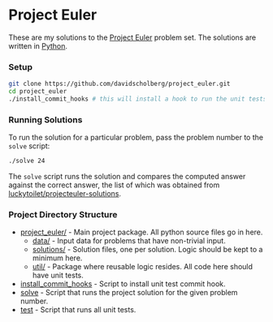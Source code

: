 # Project Euler

These are my solutions to the [Project Euler][project-euler-site] problem set. The solutions are written in [Python][python].

[project-euler-site]: https://projecteuler.net/
[python]: https://www.python.org/

### Setup

```bash
git clone https://github.com/davidscholberg/project_euler.git
cd project_euler
./install_commit_hooks # this will install a hook to run the unit tests on commit
```

### Running Solutions

To run the solution for a particular problem, pass the problem number to the `solve` script:

```bash
./solve 24
```

The `solve` script runs the solution and compares the computed answer against the correct answer, the list of which was obtained from [luckytoilet/projecteuler-solutions][projecteuler-solutions].

[projecteuler-solutions]: https://github.com/luckytoilet/projecteuler-solutions

### Project Directory Structure

* [project_euler/][project-euler] - Main project package. All python source files go in here.
    * [data/][data] - Input data for problems that have non-trivial input.
    * [solutions/][solutions] - Solution files, one per solution. Logic should be kept to a minimum here.
    * [util/][util] - Package where reusable logic resides. All code here should have unit tests.
* [install_commit_hooks][install-commit-hooks] - Script to install unit test commit hook.
* [solve][solve] - Script that runs the project solution for the given problem number.
* [test][test] - Script that runs all unit tests.

[project-euler]: project_euler
[data]: project_euler/data
[solutions]: project_euler/solutions
[util]: project_euler/util
[install-commit-hooks]: install_commit_hooks
[solve]: solve
[test]: test